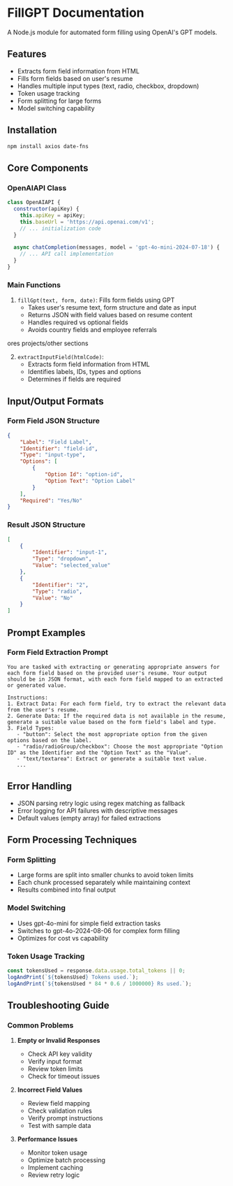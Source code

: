 # FillGPT Documentation

A Node.js module for automated form filling using OpenAI's GPT models.

## Features

- Extracts form field information from HTML
- Fills form fields based on user's resume
- Handles multiple input types (text, radio, checkbox, dropdown)
- Token usage tracking
- Form splitting for large forms
- Model switching capability

## Installation

```bash
npm install axios date-fns
```

## Core Components

### OpenAIAPI Class

```javascript
class OpenAIAPI {
  constructor(apiKey) {
    this.apiKey = apiKey;
    this.baseUrl = 'https://api.openai.com/v1';
    // ... initialization code
  }

  async chatCompletion(messages, model = 'gpt-4o-mini-2024-07-18') {
    // ... API call implementation
  }
}
```

### Main Functions

1. `fillGpt(text, form, date)`: Fills form fields using GPT
   - Takes user's resume text, form structure and date as input
   - Returns JSON with field values based on resume content
   - Handles required vs optional fields
   - Avoids country fields and employee referrals

ores projects/other sections

2. `extractInputField(htmlCode)`:
   - Extracts form field information from HTML
   - Identifies labels, IDs, types and options
   - Determines if fields are required

## Input/Output Formats

### Form Field JSON Structure
```json
{
    "Label": "Field Label",
    "Identifier": "field-id", 
    "Type": "input-type",
    "Options": [
        {
            "Option Id": "option-id",
            "Option Text": "Option Label"
        }
    ],
    "Required": "Yes/No"
}
```

### Result JSON Structure
```json
[
    {
        "Identifier": "input-1",
        "Type": "dropdown",
        "Value": "selected_value"
    },
    {
        "Identifier": "2", 
        "Type": "radio",
        "Value": "No"
    }
]
```

## Prompt Examples

### Form Field Extraction Prompt
```
You are tasked with extracting or generating appropriate answers for each form field based on the provided user's resume. Your output should be in JSON format, with each form field mapped to an extracted or generated value.

Instructions:
1. Extract Data: For each form field, try to extract the relevant data from the user's resume.
2. Generate Data: If the required data is not available in the resume, generate a suitable value based on the form field's label and type.
3. Field Types:
   - "button": Select the most appropriate option from the given options based on the label.
   - "radio/radioGroup/checkbox": Choose the most appropriate "Option ID" as the Identifier and the "Option Text" as the "Value".
   - "text/textarea": Extract or generate a suitable text value.
   ...
```

## Error Handling

- JSON parsing retry logic using regex matching as fallback
- Error logging for API failures with descriptive messages
- Default values (empty array) for failed extractions

## Form Processing Techniques

### Form Splitting
- Large forms are split into smaller chunks to avoid token limits
- Each chunk processed separately while maintaining context
- Results combined into final output

### Model Switching
- Uses gpt-4o-mini for simple field extraction tasks
- Switches to gpt-4o-2024-08-06 for complex form filling
- Optimizes for cost vs capability

### Token Usage Tracking
```javascript
const tokensUsed = response.data.usage.total_tokens || 0;
logAndPrint(`${tokensUsed} Tokens used.`);
logAndPrint(`${tokensUsed * 84 * 0.6 / 1000000} Rs used.`);
```

## Troubleshooting Guide

### Common Problems
1. **Empty or Invalid Responses**
   - Check API key validity
   - Verify input format
   - Review token limits
   - Check for timeout issues

2. **Incorrect Field Values**
   - Review field mapping
   - Check validation rules
   - Verify prompt instructions
   - Test with sample data

3. **Performance Issues**
   - Monitor token usage
   - Optimize batch processing
   - Implement caching
   - Review retry logic
